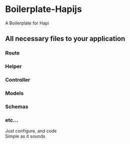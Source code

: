 # Boilerplate-Hapijs
A Boilerplate for Hapi

## All necessary files to your application
### Route
### Helper
### Controller
### Models
### Schemas
### etc...


Just configure, and code <br/>
Simple as it sounds
